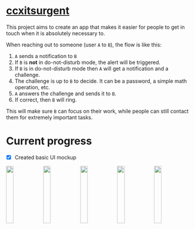 # [ccxitsurgent](https://ccextractor.org/public/gsoc/2023/itsurgent/)

This project aims to create an app that makes it easier for people to get in touch when it is absolutely necessary to. 

When reaching out to someone (user `A` to `B`), the flow is like this:
1. `A` sends a notification to `B`
2. If `B` is **not** in do-not-disturb mode, the alert will be triggered.
3. If `B` is in do-not-disturb mode then `A` will get a notification and a challenge.
4. The challenge is up to `B` to decide. It can be a password, a simple math operation, etc.
5. `A` answers the challenge and sends it to `B`.
6. If correct, then `B` will ring.

This will make sure `B` can focus on their work, while people can still contact them for extremely important tasks.

# Current progress
- [x] Created basic UI mockup

<img src="https://user-images.githubusercontent.com/61899816/226410863-987d7178-185e-480f-b200-365f57a7ca0d.png" width="20%"><img src="https://user-images.githubusercontent.com/61899816/226410877-f6e6bb69-b95a-48f1-8221-af619d33b5c5.png" width="20%"><img src="https://user-images.githubusercontent.com/61899816/226410863-987d7178-185e-480f-b200-365f57a7ca0d.png" width="20%"><img src="https://user-images.githubusercontent.com/61899816/226410867-e46ebe25-1a22-4fbf-b5ef-f3cbf5e2ae17.png" width="20%"><img src="https://user-images.githubusercontent.com/61899816/226410872-5e57f1fb-9b26-4f13-a63a-c59c6f6b9340.png" width="20%">

